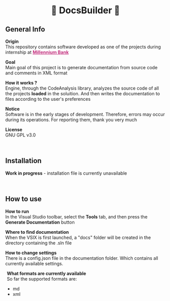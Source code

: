 <h1 style="text-align: center;">📝 DocsBuilder 📝</h1>

<h2>General Info</h2>

<p><strong>Origin</strong></br>This repository contains software developed as one of the projects during internship at <a style="color: #C32E7D; font-weight: bold;" href="https://www.bankmillennium.pl/">Millennium Bank</a></p>

<p><strong>Goal</strong></br>Main goal of this project is to generate documentation from source code and comments in XML format</p>

<p><strong>How it works ?</strong></br>Engine, through the CodeAnalysis library, analyzes the source code of all the projects <strong>loaded</strong> in the soluition. And then writes the documentation to files according to the user's preferences</p>

<p><strong>Notice</strong></br>Software is in the early stages of development. Therefore, errors may occur during its operations. For reporting them, thank you very much</p>

<p><strong>License</strong></br>GNU GPL v3.0</p>



</br><h2>Installation</h2>

<p><strong>Work in progress</strong> - installation file is currently unavailable</p>



</br><h2>How to use</h2>

<p><strong>How to run</strong></br>In the Visual Studio toolbar, select the <strong>Tools</strong> tab, and then press the <strong>Generate Documentation</strong> button</p>

<p><strong>Where to find documentation</strong></br>When the VSIX is first launched, a "docs" folder will be created in the directory containing the .sln file</p>

<p><strong>How to change settings</strong></br>There is a config.json file in the documentation folder. Which contains all currently available settings.</p>

<p style="margin: 5px;"><strong>What formats are currently available</strong></br>So far the supported formats are:
<ul>
<li>md</li>
<li>xml</li>
</ul></p>